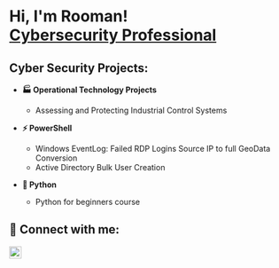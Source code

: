 <h1>Hi, I'm Rooman! <br/><a href="https://www.linkedin.com/in/roomanalam/">Cybersecurity Professional</a>

<h2>Cyber Security Projects:</h2>

- <b> 🏭 Operational Technology Projects</b>
  - Assessing and Protecting Industrial Control Systems

- <b> ⚡ PowerShell</b>
  - Windows EventLog: Failed RDP Logins Source IP to full GeoData Conversion
  - Active Directory Bulk User Creation

- <b> 🐍 Python</b>
  - Python for beginners course


<h2> 🤳 Connect with me:</h2>

[<img align="left" alt="JoshMadakor | LinkedIn" width="22px" src="https://cdn.jsdelivr.net/npm/simple-icons@v3/icons/linkedin.svg" />][linkedin]

[linkedin]: https://linkedin.com/in/roomanalam
